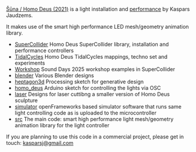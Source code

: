 [Šūna / Homo Deus (2021)](https://kaspars.cc/installations/) is a light installation and [performance](https://kaspars.cc/performances/) by Kaspars Jaudzems.

It makes use of the smart high performance LED mesh/geometry animation library.

- [SuperCollider](/SuperCollider) Homo Deus SuperCollider library, installation and performance controllers
- [TidalCycles](/TidalCycles) Homo Deus TidalCycles mappings, techno set and experiments
- [Workshop](/Workshop) Sound Days 2025 workshop examples in SuperCollider
- [blender](/blender) Various Blender designs
- [heptagon3d](/heptagon3d) Processing sketch for generative design
- [homo_deus](/homo_deus) Arduino sketch for controlling the lights via OSC
- [laser](/laser) Designs for laser cuttibng a smaller version of Homo Deus sculpture
- [simulator](/simulator) openFrameworks based simulator software that runs same light controlling code as is uploaded to the microcontroller
- [src](/src) The main code: smart high performance light mesh/geometry animation library for the light controller

If you are planning to use this code in a commercial project, please get in touch: kasparsj@gmail.com
